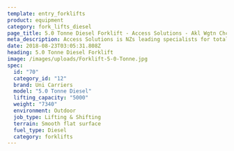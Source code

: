 ```yaml
---
template: entry_forklifts
product: equipment
category: fork_lifts_diesel
page_title: 5.0 Tonne Diesel Forklift - Access Solutions - Akl Wgtn Chch, NZ
meta_description: Access Solutions is NZs leading specialists for total access solution equipment. 100% NZ owned & operated. Read about us - Make an enquiry today
date: 2018-08-23T03:05:31.808Z
heading: 5.0 Tonne Diesel Forklift
image: /images/uploads/Forklift-5-0-Tonne.jpg
spec:
  id: "70"
  category_id: "12"
  brand: Uni Carriers
  model: "5.0 Tonne Diesel"
  lifting_capacity: "5000"
  weight: "7340"
  environment: Outdoor
  job_type: Lifting & Shifting
  terrain: Smooth flat surface
  fuel_type: Diesel
  category: forklifts
---
```

